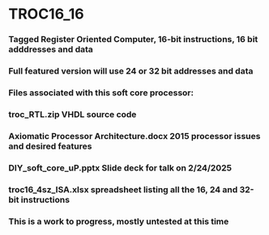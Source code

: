 # TROC16_16  
### Tagged Register Oriented Computer, 16-bit instructions, 16 bit adddresses and data   
### Full featured version will use 24 or 32 bit addresses and data   
### Files associated with this soft core processor:   
### troc_RTL.zip  VHDL source code   
### Axiomatic Processor Architecture.docx  2015 processor issues and desired features   
### DIY_soft_core_uP.pptx  Slide deck for talk on 2/24/2025
### troc16_4sz_ISA.xlsx  spreadsheet listing all the 16, 24 and 32-bit instructions   
### This is a work to progress, mostly untested at this time   
